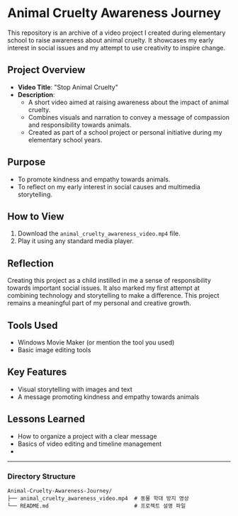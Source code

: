 # Animal Cruelty Awareness Journey

This repository is an archive of a video project I created during elementary school to raise awareness about animal cruelty. It showcases my early interest in social issues and my attempt to use creativity to inspire change.

## Project Overview
- **Video Title**: "Stop Animal Cruelty"
- **Description**: 
  - A short video aimed at raising awareness about the impact of animal cruelty.
  - Combines visuals and narration to convey a message of compassion and responsibility towards animals.
  - Created as part of a school project or personal initiative during my elementary school years.

## Purpose
- To promote kindness and empathy towards animals.
- To reflect on my early interest in social causes and multimedia storytelling.

## How to View
1. Download the `animal_cruelty_awareness_video.mp4` file.
2. Play it using any standard media player.

## Reflection
Creating this project as a child instilled in me a sense of responsibility towards important social issues. It also marked my first attempt at combining technology and storytelling to make a difference. This project remains a meaningful part of my personal and creative growth.

## Tools Used
- Windows Movie Maker (or mention the tool you used)
- Basic image editing tools

## Key Features
- Visual storytelling with images and text
- A message promoting kindness and empathy towards animals

## Lessons Learned
- How to organize a project with a clear message
- Basics of video editing and timeline management
- 
---

### Directory Structure
```plaintext
Animal-Cruelty-Awareness-Journey/
├── animal_cruelty_awareness_video.mp4  # 동물 학대 방지 영상
└── README.md                           # 프로젝트 설명 파일
